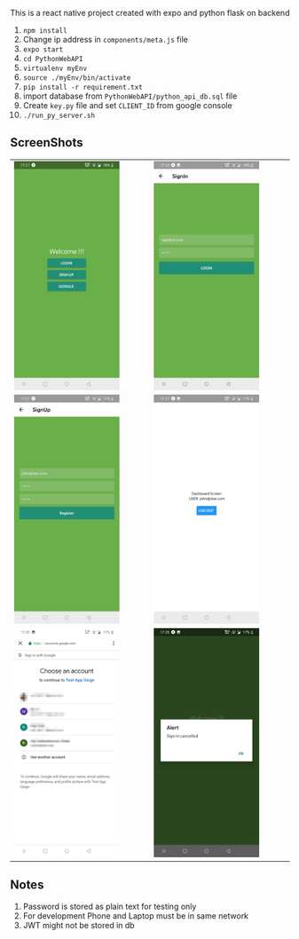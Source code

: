 This is a react native project created with expo and python flask on backend

1. `npm install`
2. Change ip address in `components/meta.js` file
2. `expo start`
2. `cd PythonWebAPI`
2. `virtualenv myEnv`
3. `source ./myEnv/bin/activate`
4. `pip install -r requirement.txt`
6. import database from `PythonWebAPI/python_api_db.sql` file
7. Create `key.py` file and set `CLIENT_ID` from google console
8. `./run_py_server.sh`

## ScreenShots
<table>
<tr>
    <td>
        <img src="img/1.jpg" width="80%">
    </td>
    <td>
        <img src="img/2.jpg" width="80%">
    </td>
</tr>
<tr>
    <td>
        <img src="img/3.jpg" width="80%">
    </td>
    <td>
        <img src="img/4.jpg" width="80%">
    </td>
</tr>
<tr>
    <td>
        <img src="img/5.jpg" width="80%">
    </td>
    <td>
        <img src="img/6.jpg" width="80%">
    </td>
</tr>

</table>



## Notes
1. Password is stored as plain text for testing only
2. For development Phone and Laptop must be in same network
3. JWT might not be stored in db